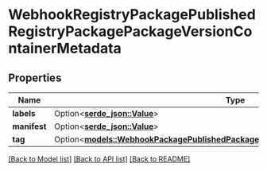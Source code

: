 # WebhookRegistryPackagePublishedRegistryPackagePackageVersionContainerMetadata

## Properties

Name | Type | Description | Notes
------------ | ------------- | ------------- | -------------
**labels** | Option<[**serde_json::Value**](.md)> |  | [optional]
**manifest** | Option<[**serde_json::Value**](.md)> |  | [optional]
**tag** | Option<[**models::WebhookPackagePublishedPackagePackageVersionContainerMetadataTag**](webhook_package_published_package_package_version_container_metadata_tag.md)> |  | [optional]

[[Back to Model list]](../README.md#documentation-for-models) [[Back to API list]](../README.md#documentation-for-api-endpoints) [[Back to README]](../README.md)


